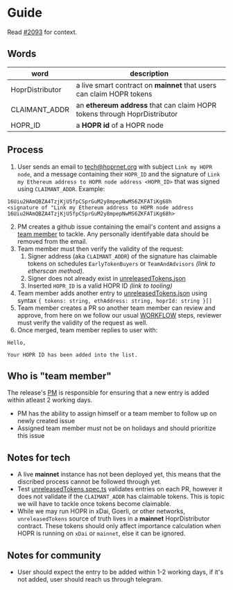# Guide

Read [#2093](https://github.com/hoprnet/hoprnet/issues/2093) for context.

## Words

| word            | description                                                                |
| --------------- | -------------------------------------------------------------------------- |
| HoprDistributor | a live smart contract on **mainnet** that users can claim HOPR tokens      |
| CLAIMANT_ADDR   | an **ethereum address** that can claim HOPR tokens through HoprDistributor |
| HOPR_ID         | a **HOPR id** of a HOPR node                                               |

## Process

1. User sends an email to tech@hoprnet.org with subject `Link my HOPR node`, and a message containing their `HOPR_ID` and the signature of `Link my Ethereum address to HOPR node address <HOPR_ID>` that was signed using `CLAIMANT_ADDR`. Example:

```
16Uiu2HAmQBZA4TzjKjU5fpCSprGuM2y8mpepNwMS6ZKFATiKg68h
<signature of "Link my Ethereum address to HOPR node address 16Uiu2HAmQBZA4TzjKjU5fpCSprGuM2y8mpepNwMS6ZKFATiKg68h>
```

2. PM creates a github issue containing the email's content and assigns a [team member](#who-is-team-member) to tackle. Any personally identifyable data should be removed from the email.
3. Team member must then verify the validity of the request:
   1. Signer address (aka `CLAIMANT_ADDR`) of the signature has claimable tokens on schedules `EarlyTokenBuyers` or `TeamAndAdvisors` _(link to etherscan method)_.
   2. Signer does not already exist in [unreleasedTokens.json](./packages/cover-traffic/unreleasedTokens.json)
   3. Inserted `HOPR_ID` is a valid HOPR ID _(link to tooling)_
4. Team member adds another entry to [unreleasedTokens.json](./packages/cover-traffic/unreleasedTokens.json) using syntax `{ tokens: string, ethAddress: string, hoprId: string }[]`
5. Team member creates a PR so another team member can review and approve, from here on we follow our usual [WORKFLOW](./WORKFLOW.md) steps, reviewer must verify the validity of the request as well.
6. Once merged, team member replies to user with:

```
Hello,

Your HOPR ID has been added into the list.
```

## Who is "team member"

The release's [PM](./WORKFLOW.md) is responsible for ensuring that a new entry is added within atleast 2 working days.

- PM has the ability to assign himself or a team member to follow up on newly created issue
- Assigned team member must not be on holidays and should prioritize this issue

## Notes for tech

- A live **mainnet** instance has not been deployed yet, this means that the discribed process cannot be followed through yet.
- Test [unreleasedTokens.spec.ts](./packages/cover-traffic/unreleasedTokens.json) validates entries on each PR, however it does not validate if the `CLAIMANT_ADDR` has claimable tokens. This is topic we will have to tackle once tokens become claimable.
- While we may run HOPR in xDai, Goerli, or other networks, `unreleasedTokens` source of truth lives in a **mainnet** HoprDistributor contract. These tokens should only affect importance calculation when HOPR is running on `xDai` or `mainnet`, else it can be ignored.

## Notes for community

- User should expect the entry to be added within 1-2 working days, if it's not added, user should reach us through telegram.
